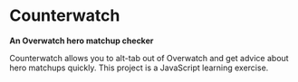 # Counterwatch
**An Overwatch hero matchup checker**

Counterwatch allows you to alt-tab out of Overwatch and get advice about hero matchups quickly. This project is a JavaScript learning exercise.